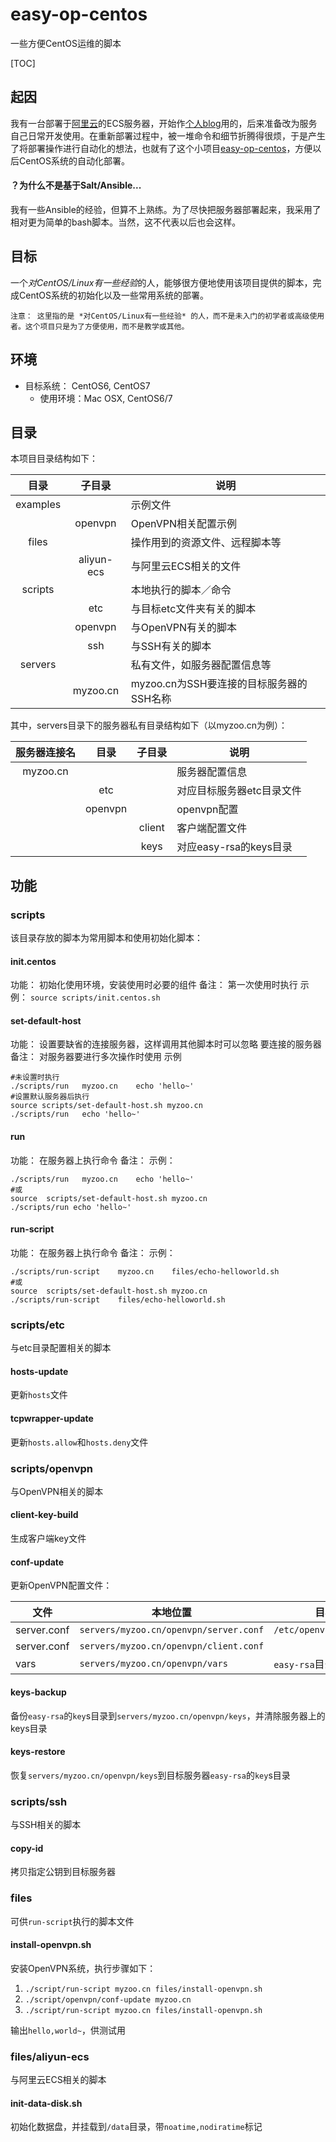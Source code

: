 # easy-op-centos

一些方便CentOS运维的脚本

[TOC]

## 起因

我有一台部署于[阿里云](https://www.aliyun.com)的ECS服务器，开始作[个人blog](http://blog.jiadan.ren/blog/)用的，后来准备改为服务自己日常开发使用。在重新部署过程中，被一堆命令和细节折腾得很烦，于是产生了将部署操作进行自动化的想法，也就有了这个小项目[easy-op-centos](https://github.com/ximenpo/easy-op-centos)，方便以后CentOS系统的自动化部署。

#### ？为什么不是基于Salt/Ansible...

我有一些Ansible的经验，但算不上熟练。为了尽快把服务器部署起来，我采用了相对更为简单的bash脚本。当然，这不代表以后也会这样。

## 目标

一个*对CentOS/Linux有一些经验*的人，能够很方便地使用该项目提供的脚本，完成CentOS系统的初始化以及一些常用系统的部署。

```
注意：	这里指的是 *对CentOS/Linux有一些经验* 的人，而不是未入门的初学者或高级使用者。这个项目只是为了方便使用，而不是教学或其他。
```

## 环境

* 目标系统：	CentOS6, CentOS7
  * 使用环境：Mac OSX, CentOS6/7

## 目录

本项目目录结构如下：

|    目录    |    子目录     | 说明                          |
| :------: | :--------: | --------------------------- |
| examples |            | 示例文件                        |
|          |  openvpn   | OpenVPN相关配置示例               |
|  files   |            | 操作用到的资源文件、远程脚本等             |
|          | aliyun-ecs | 与阿里云ECS相关的文件                |
| scripts  |            | 本地执行的脚本／命令                  |
|          |    etc     | 与目标etc文件夹有关的脚本              |
|          |  openvpn   | 与OpenVPN有关的脚本               |
|          |    ssh     | 与SSH有关的脚本                   |
|  servers  |            | 私有文件，如服务器配置信息等              |
|          |  myzoo.cn  | myzoo.cn为SSH要连接的目标服务器的SSH名称 |

其中，servers目录下的服务器私有目录结构如下（以myzoo.cn为例）：

|  服务器连接名  |   目录    |  子目录   | 说明                |
| :------: | :-----: | :----: | ----------------- |
| myzoo.cn |         |        | 服务器配置信息           |
|          |   etc   |        | 对应目标服务器etc目录文件    |
|          | openvpn |        | openvpn配置         |
|          |         | client | 客户端配置文件           |
|          |         |  keys  | 对应easy-rsa的keys目录 |

## 功能

### scripts

该目录存放的脚本为常用脚本和使用初始化脚本：

#### init.centos

功能：	初始化使用环境，安装使用时必要的组件
备注：	第一次使用时执行
示例：	`source scripts/init.centos.sh`

#### set-default-host

功能：	设置要缺省的连接服务器，这样调用其他脚本时可以忽略 要连接的服务器
备注：	对服务器要进行多次操作时使用
示例
```
#未设置时执行
./scripts/run	myzoo.cn	echo 'hello~'
#设置默认服务器后执行
source scripts/set-default-host.sh myzoo.cn
./scripts/run   echo 'hello~'
```

#### run

功能：	在服务器上执行命令
备注：
示例：
```
./scripts/run	myzoo.cn	echo 'hello~'
#或
source  scripts/set-default-host.sh myzoo.cn
./scripts/run echo 'hello~'
```

#### run-script

功能：	在服务器上执行命令
备注：
示例：
```
./scripts/run-script	myzoo.cn	files/echo-helloworld.sh
#或
source  scripts/set-default-host.sh myzoo.cn
./scripts/run-script	files/echo-helloworld.sh
```

### scripts/etc

与etc目录配置相关的脚本

#### hosts-update

更新`hosts`文件

#### tcpwrapper-update

更新`hosts.allow`和`hosts.deny`文件

### scripts/openvpn

与OpenVPN相关的脚本

#### client-key-build

生成客户端key文件

#### conf-update

更新OpenVPN配置文件：

| 文件          | 本地位置                                  | 目标位置                       |
| ----------- | ------------------------------------- | -------------------------- |
| server.conf | `servers/myzoo.cn/openvpn/server.conf` | `/etc/openvpn/server.conf` |
| server.conf | `servers/myzoo.cn/openvpn/client.conf` |                            |
| vars        | `servers/myzoo.cn/openvpn/vars`        | `easy-rsa`目录下的`vars`文件     |

#### keys-backup

备份`easy-rsa`的`key`s目录到`servers/myzoo.cn/openvpn/keys`，并清除服务器上的keys目录

#### keys-restore

恢复`servers/myzoo.cn/openvpn/keys`到目标服务器`easy-rsa`的`key`s目录

### scripts/ssh

与SSH相关的脚本

#### copy-id

拷贝指定公钥到目标服务器

### files

可供`run-script`执行的脚本文件

#### install-openvpn.sh

安装OpenVPN系统，执行步骤如下：
1. `./script/run-script myzoo.cn files/install-openvpn.sh`
2. `./script/openvpn/conf-update myzoo.cn`
3. `./script/run-script myzoo.cn files/install-openvpn.sh`

<!-- #### echo-helloworld.sh -->

输出`hello,world~`，供测试用

### files/aliyun-ecs

与阿里云ECS相关的脚本

#### init-data-disk.sh

初始化数据盘，并挂载到`/data`目录，带`noatime,nodiratime`标记
